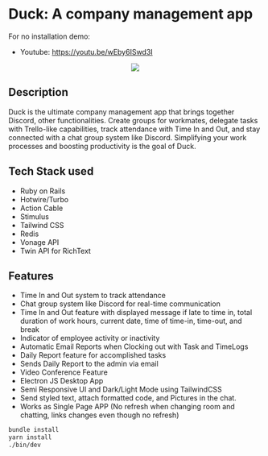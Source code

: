 # Duck: A company management app

For no installation demo: 
  - Youtube: https://youtu.be/wEby6ISwd3I

<p align="center">
  <img src="https://github.com/ceejpineda/duck-v3/assets/57590361/d1727f51-51ef-4a36-b2a2-95ee359444d6">
</p>

## Description

Duck is the ultimate company management app that brings together Discord, other functionalities. Create groups for workmates, delegate tasks with Trello-like capabilities, track attendance with Time In and Out, and stay connected with a chat group system like Discord. Simplifying your work processes and boosting productivity is the goal of Duck.

## Tech Stack used

  - Ruby on Rails
  - Hotwire/Turbo
  - Action Cable
  - Stimulus
  - Tailwind CSS
  - Redis
  - Vonage API
  - Twin API for RichText

## Features
  
  - Time In and Out system to track attendance
  - Chat group system like Discord for real-time communication
  - Time In and Out feature with displayed message if late to time in, total duration of work hours, current date, time of time-in, time-out, and break
  - Indicator of employee activity or inactivity
  - Automatic Email Reports when Clocking out with Task and TimeLogs
  - Daily Report feature for accomplished tasks
  - Sends Daily Report to the admin via email
  - Video Conference Feature
  - Electron JS Desktop App
  - Semi Responsive UI and Dark/Light Mode using TailwindCSS
  - Send styled text, attach formatted code, and Pictures in the chat.
  - Works as Single Page APP (No refresh when changing room and chatting, links changes even though no refresh)




```sh
bundle install
yarn install
./bin/dev
```
